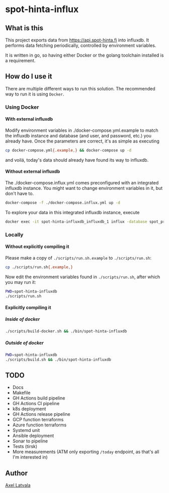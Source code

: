 # spot-hinta-influx

## What is this

This project exports data from https://api.spot-hinta.fi into influxdb. It performs
data fetching periodically, controlled by environment variables.

It is written in go, so having either Docker or the golang toolchain installed is
a requirement.

## How do I use it

There are multiple different ways to run this solution. The recommended way
to run it is using `Docker`.

### Using Docker

#### With external influxdb

Modify environment variables in ./docker-compose.yml.example to match the influxdb
instance and database (and user, and password, etc.) you already have. Once the
parameters are correct, it's as simple as executing

```sh
cp docker-compose.yml{.example,} && docker-compose up -d
```

and voilá, today's data should already have found its way to influxdb.

#### Without external influxdb

The ./docker-compose.influx.yml comes preconfigured with an integrated influxdb
instance. You might want to change environment variables in it, but don't have to.

```sh
docker-compose -f ./docker-compose.influx.yml up -d
```

To explore your data in this integrated influxdb instance, execute


```sh
docker exec -it spot-hinta-influxdb_influxdb_1 influx -database spot_price -execute 'SELECT * FROM spot_price;'
```

### Locally

#### Without explicitly compiling it

Please make a copy of `./scripts/run.sh.example` to `./scripts/run.sh`:

```sh
cp ./scripts/run.sh{.example,}
```

Now edit the environment variables found in `./scripts/run.sh`, after which you may run it:

```sh
PWD=spot-hinta-influxdb
./scripts/run.sh
```

#### Explicitly compiling it

##### Inside of docker

```sh
./scripts/build-docker.sh && ./bin/spot-hinta-influxdb
```

##### Outside of docker

```sh
PWD=spot-hinta-influxdb
./scripts/build.sh && ./bin/spot-hinta-influxdb
```

## TODO

* Docs
* Makefile
* GH Actions build pipeline
* GH Actions CI pipeline
* k8s deployment
* GH Actions release pipeline
* GCP function terraforms
* Azure function terraforms
* Systemd unit
* Ansible deployment
* Sonar to pipeline
* Tests (tirsk)
* More measurements (ATM only exporting `/today` endpoint, as that's all I'm interested in)

## Author

[Axel Latvala](https://www.linkedin.com/in/axel-latvala)
